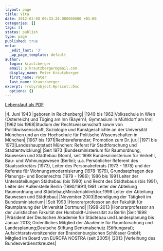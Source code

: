```yaml
---
layout: page
title: Vita
date: 2012-03-08 00:33:24.000000000 +01:00
categories: []
tags: []
status: publish
type: page
published: true
meta:
  _edit_last: '3'
  _wp_page_template: default
author:
  login: krautzberger
  email: p.krautzberger@gmail.com
  display_name: Peter Krautzberger
  first_name: Peter
  last_name: Krautzberger
excerpt: !ruby/object:Hpricot::Doc
  options: {}
---
```


[Lebenslauf als PDF](/assets//2012/03/vita_krautzberger.pdf)


|4. Juni 1943 |geboren in Reichenberg|
|1949 bis 1962|Volksschule in Wien (Österreich) und Töging am Inn (Bayern); Gymnasium in Mühldorf am Inn|
|1962 bis 1968|Studium der Rechtswissenschaft sowie von Politikwissenschaft, Soziologie und Kunstgeschichte an der Universität München und an der Hochschule für Politische Wissenschaften in München|
|1967 bis 1971|Rechtsreferendar; Promotion zum Dr. jur.|
|1971 bis 1973|Landeshauptstadt München: Referat für Stadtforschung und Stadtentwicklung|
|Seit 1973    |Bundesministerium für Raumordnung, Bauwesen und Städtebau (Bonn), seit 1998 Bundesministerium für Verkehr, Bau- und Wohnungswesen (Berlin); u.a. Persönlicher Referent des Staatssekretärs (1973), Leiter des Personalreferats (1973 - 1978) und der Referate für Wohnungsmodernisierung (1978-1979), Grundsatzfragen des Planungs- und Bodenrechts (1979 - 1986); 1986 bis 1991 Leiter der Unterabteilungen Städtebau (bis 1990) und Recht des Städtebaus (bis 1991), Leiter der Außenstelle Berlin (1990/1991);1991 Leiter der Abteilung Raumordnung und Städtebau;Ministerialdirektor;1998 Leiter der Abteilung Bauwesen und Städtebau|
|November 2003|Beendigung der Tätigkeit im Bundesministerium|
|Seit 1993    |Honorarprofessor an der Fakultät für Raumplanung der Universität Dortmund|
|1998-2013    |Honorarprofessor an der Juristischen Fakultät der Humboldt-Universität zu Berlin
|Seit 1998    |Präsident der Deutschen Akademie für Städtebau und Landesplanung bis Januar 2013; Ordentliches Mitglied der Akademie für Raumforschung und Landesplanung;Deutsche Stiftung Denkmalschutz (Stiftungsrat); Aufsichtsratsvorsitzender der Brandenburgischen Schlösser GmbH; Mitglied im Board von EUROPA NOSTRA (seit 2005)|
|2013          |Verleihung des Bundesverdienstkreuzes|
